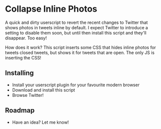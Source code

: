 Collapse Inline Photos
======================

A quick and dirty userscript to revert the recent changes to Twitter that shows photos in tweets inline by default. I expect Twitter to introduce a setting to disable them soon, but until then install this script and they'll disappear. Too easy!

How does it work? This script inserts some CSS that hides inline photos for tweets closed tweets, but shows it for tweets that are open. The only JS is inserting the CSS!

Installing
----------

- Install your userscript plugin for your favourite modern browser
- Download and install this script
- Browse Twitter!

Roadmap
-------

- Have an idea? Let me know!
